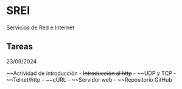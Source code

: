 # SREI

Servicios de Red e Internet

## Tareas

23/09/2024

~~Actividad de introducción
    - ~~Introducción al http~~
    - ~~UDP y TCP
    - ~~Telnet/http
    - ~~cURL
    - ~~Servidor web
    - ~~Repositorio GitHub
